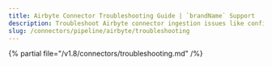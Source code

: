 ```yaml
---
title: Airbyte Connector Troubleshooting Guide | `brandName` Support
description: Troubleshoot Airbyte connector ingestion issues like config errors, job failures, or schema mismatch.
slug: /connectors/pipeline/airbyte/troubleshooting
---
```


{% partial file="/v1.8/connectors/troubleshooting.md" /%}
